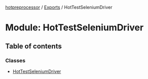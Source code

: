 [hotpreprocessor](../README.md) / [Exports](../modules.md) / HotTestSeleniumDriver

# Module: HotTestSeleniumDriver

## Table of contents

### Classes

- [HotTestSeleniumDriver](../classes/hottestseleniumdriver.hottestseleniumdriver-1.md)
